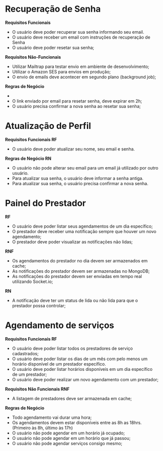 # Recuperação de Senha
<!-- São exatamente as funcionalidades ex:
-Usuário vai poder recuperar a senha informando o email antigo dele-->
**Requisitos Funcionais**

- O usuário deve poder recuperar sua senha informando seu email.
- O usuário deve receber um email com instruções de recuperação de Senha
- O usuário deve poder resetar sua senha;


<!-- Não são ligados com a regra de negócios. Ex:
O envio de emails deve ser feito usando NodeMailer 
Requisitos da parte técnica. Qual lib, qual banco etc.-->
**Requisitos Não-Funcionais**

- Utilizar Mailtrap para testar envio em ambiente de desenvolvimento;
- Utilizar o Amazon SES para envios em produção;
- O envio de emails deve acontecer em segundo plano (background job);

**Regras de Negócio**

- 
- O link enviado por email para resetar senha, deve expirar em 2h;
- O usuário precisa confirmar a nova senha ao resetar sua senha;

# Atualização de Perfil
<!-- São exatamente as funcionalidades ex:
-Usuário vai poder recuperar a senha informando o email antigo dele-->
**Requisitos Funcionais  RF**

- O usuário deve poder atualizar seu nome, seu email e senha.

<!-- Não são ligados com a regra de negócios. Ex:
O envio de emails deve ser feito usando NodeMailer 
Requisitos da parte técnica. Qual lib, qual banco etc.-->
**Regras de Negócio RN**

- O usuário não pode alterar seu email para um email já utilizado por outro usuário.
- Para atualizar sua senha, o usuário deve informar a senha antiga.
- Para atualizar sua senha, o usuário precisa confirmar a nova senha.

# Painel do Prestador

**RF**

- O usuário deve poder listar seus agendamentos de um dia específico;
- O prestador deve receber uma notificação sempre que houver um novo agendamento;
- O prestador deve poder visualizar as notificações não lidas;

**RNF**

- Os agendamentos do prestador no dia devem ser armazenados em cache;
- As notificações do prestador devem ser armazenadas no MongoDB;
- As notificações do prestador devem ser enviadas em tempo real utilizando Socket.io;

**RN**

- A notificação deve ter um status de lida ou não lida para que o prestador possa controlar;




# Agendamento de serviços

**Requisitos Funcionais RF**

- O usuário deve poder listar todos os prestadores de serviço cadastrados;
- O usuário deve poder listar os dias de um mês com pelo menos um horário disponível de um prestador específico.
- O usuário deve poder listar horários disponíveis em um dia específico de um prestador;
- O usuário deve poder realizar um novo agendamento com um prestador;

**Requisitos Não Funcionais RNF**

- A listagem de prestadores deve ser armazenada em cache;

**Regras de Negócio**

- Todo agendamento vai durar uma hora;
- Os agendamentos devem estar disponíveis entre as 8h as 18hrs. (Primeiro às 8h, último às 17h)
- O usuário não pode agendar em um horário já ocupado;
- O usuário não pode agendar em um horário que já passou;
- O usuário não pode agendar serviços consigo mesmo;